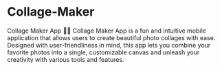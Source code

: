 # Collage-Maker
Collage Maker App 🎨📸 Collage Maker App is a fun and intuitive mobile application that allows users to create beautiful photo collages with ease. Designed with user-friendliness in mind, this app lets you combine your favorite photos into a single, customizable canvas and unleash your creativity with various tools and features.
